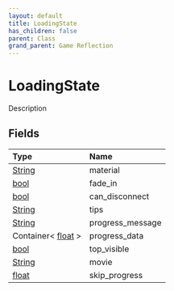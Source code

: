 ```yaml
---
layout: default
title: LoadingState
has_children: false
parent: Class
grand_parent: Game Reflection
---
```

# LoadingState
Description 

## Fields

| Type | Name |
|:----------|:--------------|
| [String](/riftbreaker-wiki/docs/game-reflection/components/string/) | material |
| [bool](/riftbreaker-wiki/docs/game-reflection/components/bool/) | fade_in |
| [bool](/riftbreaker-wiki/docs/game-reflection/components/bool/) | can_disconnect |
| [String](/riftbreaker-wiki/docs/game-reflection/components/string/) | tips |
| [String](/riftbreaker-wiki/docs/game-reflection/components/string/) | progress_message |
| Container< [float](/riftbreaker-wiki/docs/game-reflection/components/float/) > | progress_data |
| [bool](/riftbreaker-wiki/docs/game-reflection/components/bool/) | top_visible |
| [String](/riftbreaker-wiki/docs/game-reflection/components/string/) | movie |
| [float](/riftbreaker-wiki/docs/game-reflection/components/float/) | skip_progress |

